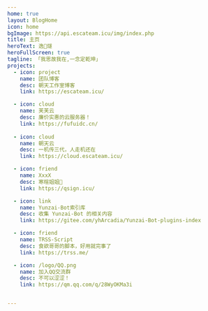 ```yaml
---
home: true
layout: BlogHome
icon: home
bgImage: https://api.escateam.icu/img/index.php
title: 主页
heroText: 逸🌠燧
heroFullScreen: true
tagline: 「我思故我在,一念定乾坤」
projects:
  - icon: project
    name: 团队博客
    desc: 朝天工作室博客
    link: https://escateam.icu/

  - icon: cloud
    name: 芙芙云
    desc: 廉价实惠的云服务器！
    link: https://fufuidc.cn/
    
  - icon: cloud
    name: 朝天云
    desc: 一机传三代，人走机还在
    link: https://cloud.escateam.icu/

  - icon: friend
    name: XxxX
    desc: 寒暄姐姐🤤
    link: https://qsign.icu/

  - icon: link
    name: Yunzai-Bot索引库
    desc: 收集 Yunzai-Bot 的相关内容
    link: https://gitee.com/yhArcadia/Yunzai-Bot-plugins-index

  - icon: friend
    name: TRSS-Script
    desc: 食欲哥哥的脚本，好用就完事了
    link: https://trss.me/

  - icon: /logo/QQ.png
    name: 加入QQ交流群
    desc: 不可以涩涩！
    link: https://qm.qq.com/q/28WyOKMa3i


---
```

